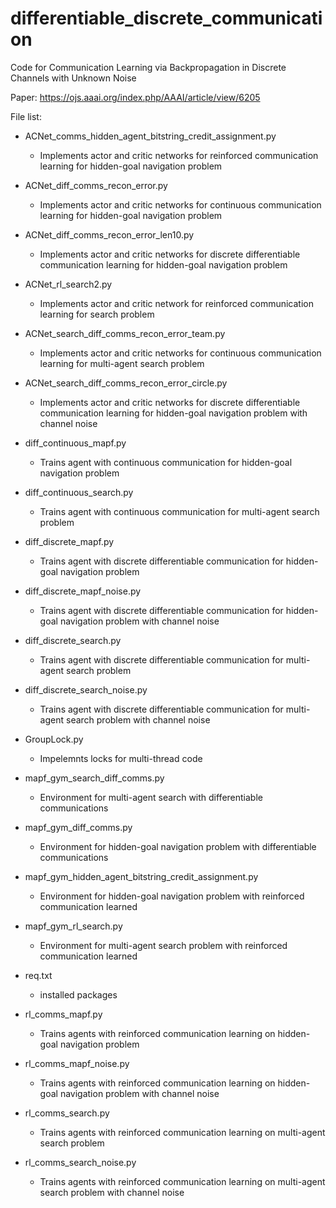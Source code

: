 # differentiable_discrete_communication

Code for Communication Learning via Backpropagation in Discrete Channels with Unknown Noise

Paper: https://ojs.aaai.org/index.php/AAAI/article/view/6205

File list:
- ACNet_comms_hidden_agent_bitstring_credit_assignment.py
  - Implements actor and critic networks for reinforced communication learning for hidden-goal navigation problem
- ACNet_diff_comms_recon_error.py
  - Implements actor and critic networks for continuous communication learning for hidden-goal navigation problem
- ACNet_diff_comms_recon_error_len10.py	
  - Implements actor and critic networks for discrete differentiable communication learning for hidden-goal navigation problem
- ACNet_rl_search2.py
  - Implements actor and critic network for reinforced communication learning for search problem
- ACNet_search_diff_comms_recon_error_team.py
  - Implements actor and critic networks for continuous communication learning for multi-agent search problem
- ACNet_search_diff_comms_recon_error_circle.py		
  - Implements actor and critic networks for discrete differentiable communication learning for hidden-goal navigation problem with channel noise

- diff_continuous_mapf.py
  - Trains agent with continuous communication for hidden-goal navigation problem
- diff_continuous_search.py
  - Trains agent with continuous communication for multi-agent search problem
- diff_discrete_mapf.py
  - Trains agent with discrete differentiable communication for hidden-goal navigation problem
- diff_discrete_mapf_noise.py
   - Trains agent with discrete differentiable communication for hidden-goal navigation problem with channel noise
- diff_discrete_search.py		
  - Trains agent with discrete differentiable communication for multi-agent search problem
- diff_discrete_search_noise.py
  - Trains agent with discrete differentiable communication for multi-agent search problem with channel noise

- GroupLock.py
  - Impelemnts locks for multi-thread code

- mapf_gym_search_diff_comms.py
  - Environment for multi-agent search with differentiable communications
- mapf_gym_diff_comms.py
  - Environment for hidden-goal navigation problem with differentiable communications
- mapf_gym_hidden_agent_bitstring_credit_assignment.py
  - Environment for hidden-goal navigation problem with reinforced communication learned
- mapf_gym_rl_search.py
  - Environment for multi-agent search problem with reinforced communication learned 

- req.txt
  - installed packages
- rl_comms_mapf.py
  - Trains agents with reinforced communication learning on hidden-goal navigation problem
- rl_comms_mapf_noise.py
  - Trains agents with reinforced communication learning on hidden-goal navigation problem with channel noise
- rl_comms_search.py
  - Trains agents with reinforced communication learning on multi-agent search problem
- rl_comms_search_noise.py
  - Trains agents with reinforced communication learning on multi-agent search problem with channel noise
